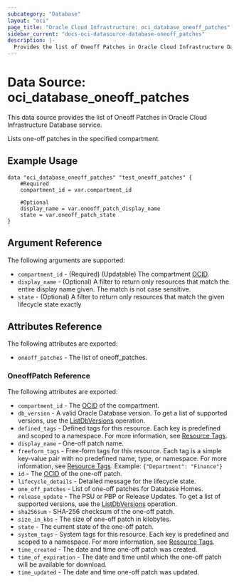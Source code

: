 ```yaml
---
subcategory: "Database"
layout: "oci"
page_title: "Oracle Cloud Infrastructure: oci_database_oneoff_patches"
sidebar_current: "docs-oci-datasource-database-oneoff_patches"
description: |-
  Provides the list of Oneoff Patches in Oracle Cloud Infrastructure Database service
---
```


# Data Source: oci_database_oneoff_patches
This data source provides the list of Oneoff Patches in Oracle Cloud Infrastructure Database service.

Lists one-off patches in the specified compartment.


## Example Usage

```hcl
data "oci_database_oneoff_patches" "test_oneoff_patches" {
	#Required
	compartment_id = var.compartment_id

	#Optional
	display_name = var.oneoff_patch_display_name
	state = var.oneoff_patch_state
}
```

## Argument Reference

The following arguments are supported:

* `compartment_id` - (Required) (Updatable) The compartment [OCID](https://docs.cloud.oracle.com/iaas/Content/General/Concepts/identifiers.htm).
* `display_name` - (Optional) A filter to return only resources that match the entire display name given. The match is not case sensitive.
* `state` - (Optional) A filter to return only resources that match the given lifecycle state exactly


## Attributes Reference

The following attributes are exported:

* `oneoff_patches` - The list of oneoff_patches.

### OneoffPatch Reference

The following attributes are exported:

* `compartment_id` - The [OCID](https://docs.cloud.oracle.com/iaas/Content/General/Concepts/identifiers.htm) of the compartment.
* `db_version` - A valid Oracle Database version. To get a list of supported versions, use the [ListDbVersions](https://docs.cloud.oracle.com/iaas/api/#/en/database/latest/DbVersionSummary/ListDbVersions) operation.
* `defined_tags` - Defined tags for this resource. Each key is predefined and scoped to a namespace. For more information, see [Resource Tags](https://docs.cloud.oracle.com/iaas/Content/General/Concepts/resourcetags.htm). 
* `display_name` - One-off patch name.
* `freeform_tags` - Free-form tags for this resource. Each tag is a simple key-value pair with no predefined name, type, or namespace. For more information, see [Resource Tags](https://docs.cloud.oracle.com/iaas/Content/General/Concepts/resourcetags.htm).  Example: `{"Department": "Finance"}` 
* `id` - The [OCID](https://docs.cloud.oracle.com/iaas/Content/General/Concepts/identifiers.htm) of the one-off patch.
* `lifecycle_details` - Detailed message for the lifecycle state.
* `one_off_patches` - List of one-off patches for Database Homes.
* `release_update` - The PSU or PBP or Release Updates. To get a list of supported versions, use the [ListDbVersions](https://docs.cloud.oracle.com/iaas/api/#/en/database/latest/DbVersionSummary/ListDbVersions) operation.
* `sha256sum` - SHA-256 checksum of the one-off patch.
* `size_in_kbs` - The size of one-off patch in kilobytes.
* `state` - The current state of the one-off patch.
* `system_tags` - System tags for this resource. Each key is predefined and scoped to a namespace. For more information, see [Resource Tags](https://docs.cloud.oracle.com/iaas/Content/General/Concepts/resourcetags.htm). 
* `time_created` - The date and time one-off patch was created.
* `time_of_expiration` - The date and time until which the one-off patch will be available for download.
* `time_updated` - The date and time one-off patch was updated.

